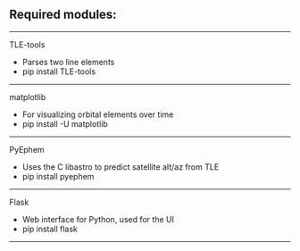 ## Required modules:

---

TLE-tools
- Parses two line elements
- pip install TLE-tools

---

matplotlib
- For visualizing orbital elements over time
- pip install -U matplotlib

---

PyEphem
- Uses the C libastro to predict satellite alt/az from TLE
- pip install pyephem

---

Flask
- Web interface for Python, used for the UI
- pip install flask

---